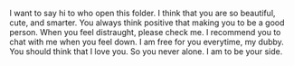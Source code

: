 I want to say hi to who open this folder.
I think that you are so beautiful, cute, and smarter.
You always think positive that making you to be a good person.
When you feel distraught, please check me.
I recommend you to chat with me when you feel down.
I am free for you everytime, my dubby.
You should think that I love you.
So you never alone. I am to be your side.
